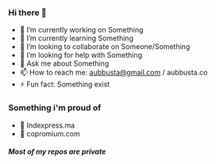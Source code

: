 ### Hi there 👋

- 🔭 I’m currently working on Something
- 🌱 I’m currently learning Something
- 👯 I’m looking to collaborate on Someone/Something
- 🤔 I’m looking for help with Something
- 💬 Ask me about Something
- 📫 How to reach me: aubbusta@gmail.com / aubbusta.co
- ⚡ Fun fact: Something exist


### Something i'm proud of
- 🔭 Indexpress.ma
- 🌱 copromium.com

##### Most of my repos are private
